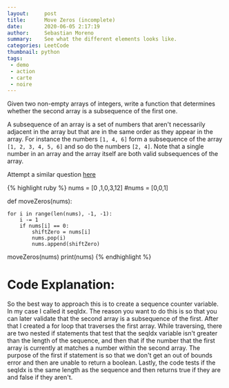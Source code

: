 ```yaml
---
layout:     post
title:      Move Zeros (incomplete)
date:       2020-06-05 2:17:19
author:     Sebastian Moreno
summary:    See what the different elements looks like.
categories: LeetCode
thumbnail: python
tags:
 - demo
 - action
 - carte
 - noire
---
```


Given two non-empty arrays of integers, write a function that determines whether the second array is a subsequence of the first one.

A subsequence of an array is a set of numbers that aren't necessarily adjacent in the array but that are in the same order as they appear in the array. For instance the numbers `[1, 4, 6]` form a subsequence of the array `[1, 2, 3, 4, 5, 6]` and so do the numbers `[2, 4]`. Note that a single number in an array and the array itself are both valid subsequences of the array.

Attempt a similar question [here][1]


{% highlight ruby %}
nums = [0 ,1,0,3,12]
#nums = [0,0,1]

def moveZeros(nums):

    for i in range(len(nums), -1, -1):
        i -= 1
        if nums[i] == 0:
            shiftZero = nums[i]
            nums.pop(i)
            nums.append(shiftZero)



moveZeros(nums)
print(nums)
{% endhighlight %}

# Code Explanation:
So the best way to approach this is to create a sequence counter variable. In my case I called it seqIdx. The reason you want to do this is so that you can later validate that the second array is a subsequence of the first. After that I created a for loop that traverses the first array. While traversing, there are two nested if statements that test that the seqIdx variable isn't greater than the length of the sequence, and then that if the number that the first array is currently at matches a number within the second array. The purpose of the first if statement is so that we don't get an out of bounds error and then are unable to return a boolean. Lastly, the code tests if the seqIdx is the same length as the sequence and then returns true if they are and false if they aren't.

[1]: https://leetcode.com/explore/interview/card/top-interview-questions-easy/92/array/567/
[2]: https://www.geeksforgeeks.org/backward-iteration-in-python/
